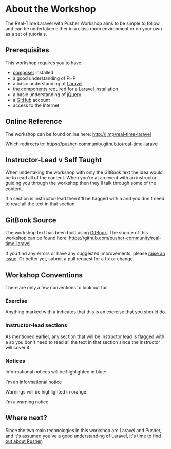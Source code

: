 # About the Workshop

The Real-Time Laravel with Pusher Workshop aims to be simple to follow and can be undertaken either in a class room environment or on your own as a set of tutorials.

## Prerequisites

This workshop requires you to have:

* [composer](https://getcomposer.org/) installed
* a good understanding of PHP
* a basic understanding of [Laravel](http://laravel.com/)
* the [components required for a Laravel installation](http://laravel.com/docs/5.1#installation)
* a basic understanding of [jQuery](http://jquery.com/)
* a [GitHub](https://github.com/) account
* access to the Internet

## Online Reference

The workshop can be found online here:
<http://j.mp/real-time-laravel>

Which redirects to:
<https://pusher-community.github.io/real-time-laravel>

## Instructor-Lead <i class="fa fa-graduation-cap fa-2"></i> v Self Taught

When undertaking the workshop with only the GitBook text the idea would be to read all of the content. When you're at an event with an instructor guiding you through the workshop then they'll talk through some of the content.

If a section is instructor-lead then it'll be flagged with a <i class="fa fa-graduation-cap fa-2"></i> and you don't need to read all the text in that section.

## GitBook Source

The workshop text has been built using [GitBook](https://github.com/GitbookIO/gitbook). The source of this workshop can be found here:
<https://github.com/pusher-community/real-time-laravel>

If you find any errors or have any suggested improvements, please [raise an issue](https://github.com/pusher-community/real-time-laravel/issues). Or better yet, submit a pull request for a fix or change.

## Workshop Conventions

There are only a few conventions to look out for.

### Exercise <i class="fa fa-rocket fa-2"></i>

Anything marked with a <i class="fa fa-rocket fa-2"></i> indicates that this is an exercise that you should do.

### Instructor-lead sections <i class="fa fa-graduation-cap fa-2"></i>

As mentioned earlier, any section that will be instructor lead is flagged with a <i class="fa fa-graduation-cap fa-2"></i> so you don't need to read all the text in that section since the instructor will cover it.

### Notices

Informational notices will be highlighted in blue:

<div class="alert alert-info">I'm an informational notice</div>

Warnings will be highlighted in orange:

<div class="alert alert-warning">I'm a warning notice</div>

## Where next?

Since the two main technologies in this workshop are Laravel and Pusher, and it's assumed you've a good understanding of Laravel, it's time to [find out about Pusher](./what-is-pusher.md).
